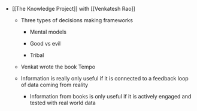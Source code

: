 - [[The Knowledge Project]] with [[Venkatesh Rao]]
	 - Three types of decisions making frameworks
		 - Mental models

		 - Good vs evil

		 - Tribal

	 - Venkat wrote the book Tempo

	 - Information is really only useful if it is connected to a feedback loop of data coming from reality
		 - Information from books is only useful if it is actively engaged and tested with real world data
